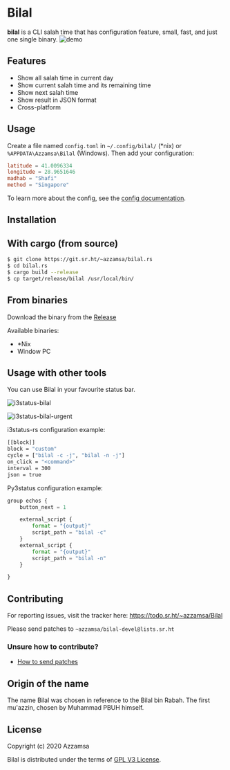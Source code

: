 # Bilal

**bilal** is a CLI salah time that has configuration feature, small, fast, and just one single binary.
![demo](https://git.sr.ht/~azzamsa/bilal.rs/blob/master/media/bilal-demo.gif)

## Features

- Show all salah time in current day
- Show current salah time and its remaining time
- Show next salah time
- Show result in JSON format
- Cross-platform

## Usage

Create a file named `config.toml` in `~/.config/bilal/` (*nix) or
`%APPDATA\Azzamsa\Bilal` (Windows). Then add your configuration:


``` toml
latitude = 41.0096334
longitude = 28.9651646
madhab = "Shafi"
method = "Singapore"
```

To learn more about the config, see the [config documentation](doc/wiki.md#cofiguration).

## Installation

## With cargo (from source)

``` bash
$ git clone https://git.sr.ht/~azzamsa/bilal.rs
$ cd bilal.rs
$ cargo build --release
$ cp target/release/bilal /usr/local/bin/
```

## From binaries

Download the binary from the [Release](https://git.sr.ht/~azzamsa/bilal.rs/refs/)

Available binaries:
- *Nix
- Window PC


## Usage with other tools

You can use Bilal in your favourite status bar.

![i3status-bilal](https://git.sr.ht/~azzamsa/blobs/blob/master/bilal/salah-0.1.3.png)

![i3status-bilal-urgent](https://git.sr.ht/~azzamsa/blobs/blob/master/bilal/salah-0.1.3-urgent.png)

i3status-rs configuration example:

``` bash
[[block]]
block = "custom"
cycle = ["bilal -c -j", "bilal -n -j"]
on_click = "<command>"
interval = 300
json = true
```

Py3status configuration example:

``` python
group echos {
    button_next = 1

    external_script {
        format = "{output}"
        script_path = "bilal -c"
    }
    external_script {
        format = "{output}"
        script_path = "bilal -n"
    }

}
```

## Contributing

For reporting issues, visit the tracker here: https://todo.sr.ht/~azzamsa/Bilal

Please send patches to `~azzamsa/bilal-devel@lists.sr.ht`

### Unsure how to contribute?

- [How to send patches](https://git-send-email.io/#step-3)


## Origin of the name

The name Bilal was chosen in reference to the Bilal bin Rabah. The first
mu'azzin, chosen by Muhammad PBUH himself.


## License

Copyright (c) 2020 Azzamsa

Bilal is distributed under the terms of [GPL V3 License](LICENSE).


